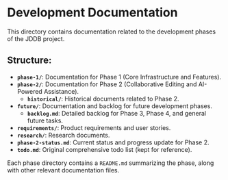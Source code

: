 # Development Documentation

This directory contains documentation related to the development phases of the JDDB project.

## Structure:

*   **`phase-1/`**: Documentation for Phase 1 (Core Infrastructure and Features).
*   **`phase-2/`**: Documentation for Phase 2 (Collaborative Editing and AI-Powered Assistance).
    *   **`historical/`**: Historical documents related to Phase 2.
*   **`future/`**: Documentation and backlog for future development phases.
    *   **`backlog.md`**: Detailed backlog for Phase 3, Phase 4, and general future tasks.
*   **`requirements/`**: Product requirements and user stories.
*   **`research/`**: Research documents.
*   **`phase-2-status.md`**: Current status and progress update for Phase 2.
*   **`todo.md`**: Original comprehensive todo list (kept for reference).

Each phase directory contains a `README.md` summarizing the phase, along with other relevant documentation files.
